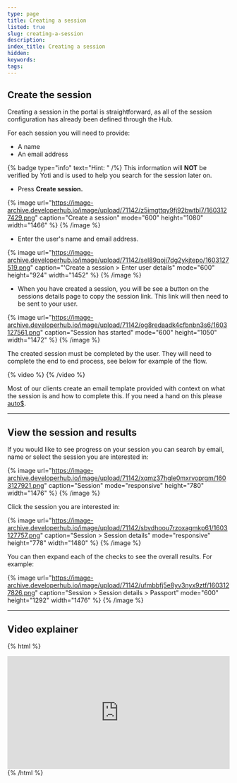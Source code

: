 ```yaml
---
type: page
title: Creating a session
listed: true
slug: creating-a-session
description: 
index_title: Creating a session
hidden: 
keywords: 
tags: 
---
```


## Create the session

Creating a session in the portal is straightforward, as all of the session configuration has already been defined through the Hub.

For each session you will need to provide:

- A name
- An email address

{% badge type="info" text="Hint: " /%} This information will **NOT** be verified by Yoti and is used to help you search for the session later on.

- Press **Create session.**

{% image url="https://image-archive.developerhub.io/image/upload/71142/z5imgttqy9fj92bwtbl7/1603127429.png" caption="Create a session" mode="600" height="1080" width="1466" %}
{% /image %}

- Enter the user's name and email address.

{% image url="https://image-archive.developerhub.io/image/upload/71142/sel89qojj7dg2ykjtepo/1603127519.png" caption="'Create a session &gt; Enter user details" mode="600" height="924" width="1452" %}
{% /image %}

- When you have created a session, you will be see a button on the sessions details page to copy the session link. This link will then need to be sent to your user.

{% image url="https://image-archive.developerhub.io/image/upload/71142/og8redaadk4cfbnbn3s6/1603127561.png" caption="Session has started" mode="600" height="1050" width="1472" %}
{% /image %}

The created session must be completed by the user. They will need to complete the end to end process, see below for example of the flow.

{% video %}
{% /video %}

Most of our clients create an email template provided with context on what the session is and how to complete this. If you need a hand on this please [auto$](/support/get-in-touch). 

---

## View the session and results

If you would like to see progress on your session you can search by email, name or select the session you are interested in:

{% image url="https://image-archive.developerhub.io/image/upload/71142/xqmz37hgle0mxrvoprgm/1603127921.png" caption="Session" mode="responsive" height="780" width="1476" %}
{% /image %}

Click the session you are interested in:

{% image url="https://image-archive.developerhub.io/image/upload/71142/sbvdhoou7rzoxagmkp61/1603127757.png" caption="Session &gt; Session details" mode="responsive" height="778" width="1480" %}
{% /image %}

You can then expand each of the checks to see the overall results. For example:

{% image url="https://image-archive.developerhub.io/image/upload/71142/ufmbbfj5e8yv3nyx9ztf/1603127826.png" caption="Session &gt; Session details &gt; Passport" mode="600" height="1292" width="1476" %}
{% /image %}

---

## Video explainer

{% html %}
<div style="padding:50.78% 0 0 0;position:relative;"><iframe src="https://player.vimeo.com/video/647418608?h=01b7673f61&amp;badge=0&amp;autopause=0&amp;player_id=0&amp;app_id=58479&dnt=1" frameborder="0" allow="autoplay; fullscreen; picture-in-picture" allowfullscreen style="position:absolute;top:0;left:0;width:100%;height:100%;" title="Creating a session in the Yoti IDV Portal.mp4"></iframe></div><script src="https://player.vimeo.com/api/player.js"></script>
{% /html %}